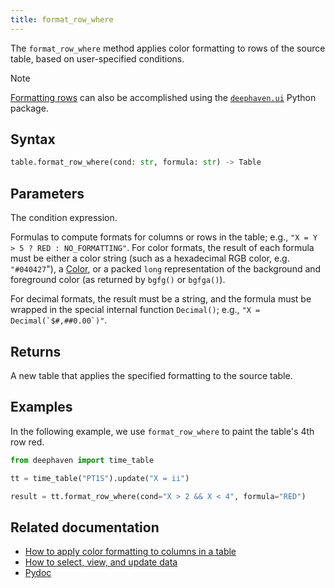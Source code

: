 ```yaml
---
title: format_row_where
---
```


The `format_row_where` method applies color formatting to rows of the source table, based on user-specified conditions.

> [!NOTE]
> [Formatting rows](/core/ui/docs/components/table/#formatting-rows-and-columns) can also be accomplished using the [`deephaven.ui`](/core/ui/docs/) Python package.

## Syntax

```python syntax
table.format_row_where(cond: str, formula: str) -> Table
```

## Parameters

<ParamTable>
<Param name="cond" type="str">

The condition expression.

</Param>
<Param name="formula" type="str">

Formulas to compute formats for columns or rows in the table; e.g., `"X = Y > 5 ? RED : NO_FORMATTING"`.
For color formats, the result of each formula must be either a color string (such as a hexadecimal RGB color,
e.g. `"#040427`"), a [Color](/core/javadoc/io/deephaven/gui/color/Color.html), or a packed `long`
representation of the background and foreground color (as returned by `bgfg()` or `bgfga()`).

For decimal formats, the result must be a string, and the formula must be wrapped in the special internal
function `Decimal()`; e.g., ``"X = Decimal(`$#,##0.00`)"``.

</Param>
</ParamTable>

## Returns

A new table that applies the specified formatting to the source table.

## Examples

In the following example, we use `format_row_where` to paint the table's 4th row red.

```python order=result,tt
from deephaven import time_table

tt = time_table("PT1S").update("X = ii")

result = tt.format_row_where(cond="X > 2 && X < 4", formula="RED")
```

## Related documentation

- [How to apply color formatting to columns in a table](../../../how-to-guides/format-columns.md)
- [How to select, view, and update data](../../../how-to-guides/use-select-view-update.md)
- [Pydoc](/core/pydoc/code/deephaven.table.html#deephaven.table.Table.format_row_where)
